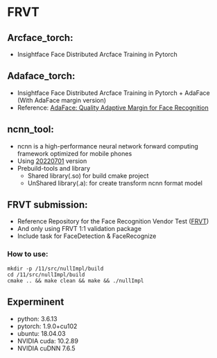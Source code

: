 # FRVT

## Arcface_torch:
  * Insightface Face Distributed Arcface Training in Pytorch 
  
## Adaface_torch:
  * Insightface Face Distributed Arcface Training in Pytorch + AdaFace (With AdaFace margin version)
  * Reference: [AdaFace: Quality Adaptive Margin for Face Recognition](https://github.com/mk-minchul/AdaFace)

## ncnn_tool:
  * ncnn is a high-performance neural network forward computing framework optimized for mobile phones
  * Using [20220701](https://github.com/Tencent/ncnn/releases/tag/20220701) version
  * Prebuild-tools and library 
    - Shared library(.so) for build cmake project
    - UnShared library(.a): for create transform ncnn format model

## FRVT submission:
  * Reference Repository for the Face Recognition Vendor Test ([FRVT](https://github.com/usnistgov/frvt))
  * And only using FRVT 1:1 validation package 
  * Include task for FaceDetection & FaceRecognize

  ### How to use:
  ```
  mkdir -p /11/src/nullImpl/build 
  cd /11/src/nullImpl/build
  cmake .. && make clean && make && ./nullImpl
  ```

## Experminent
   - python: 3.6.13
   - pytorch: 1.9.0+cu102
   - ubuntu: 18.04.03
   - NVIDIA cuda: 10.2.89
   - NVIDIA cuDNN 7.6.5
